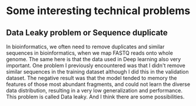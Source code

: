 # Some interesting technical problems
## Data Leaky problem or Sequence duplicate
In bioinformatics, we often need to remove duplicates and similar sequences in bioinformatics, when we map FASTQ reads onto whole genome. The same here is that the data used in Deep learning also very important. One problem I previously encountered was that I didn't remove similar sequences in the training dataset although I did this in the validation dataset. The negative result was that the model tended to memory the features of those most abundant fragments, and could not learn the diverse data distribution, resulting in a very low generalization and performance. This problem is called Data leaky. And I think there are some possibilities.

